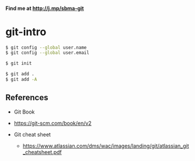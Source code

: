 #### Find me at http://j.mp/sbma-git

git-intro
=========

```bash
$ git config --global user.name
$ git config --global user.email

$ git init

$ git add .
$ git add -A
```

References
----------

* Git Book
 * https://git-scm.com/book/en/v2

* Git cheat sheet
  * https://www.atlassian.com/dms/wac/images/landing/git/atlassian_git_cheatsheet.pdf
